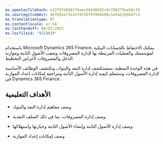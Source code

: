 ```yaml
---
ms.openlocfilehash: e32f9fd608ff8aec683d8935c0cf00379aeb8cf8
ms.sourcegitcommit: 8ef05ee71b327df2079f80bb06c5e6a6269b8fc3
ms.translationtype: HT
ms.contentlocale: ar-SA
ms.lasthandoff: 08/03/2022
ms.locfileid: "9223019"
---
```

باستخدام Microsoft Dynamics 365 Finance، يمكنك الاحتفاظ بالحسابات البنكية لمؤسستك والعمليات المرتبطة بها لإدارة المصروفات وتعقب الأصول الثابتة وموازنة الدخل والمصروفات لأغراض التخطيط.

في هذه الوحدة النمطية، ستستكشف إدارة النقد والبنوك، وتكتشف الوظائف الأساسية لإدارة المصروفات، وستتعلم كيفية إدارة الأصول الثابتة ومراجعة إمكانات إعداد الموازنة في Dynamics 365 Finance.

## <a name="learning-objectives"></a>الأهداف التعليمية

- وصف مفاهيم إدارة النقد والبنوك. 

- وصف إدارة المصروفات، بما في ذلك السلف النقدية. 

- وصف إدارة الأصول الثابتة وإنشاء الأصول الثابتة وحيازتها واستهلاكها. 

- وصف إمكانات إعداد الموازنة.
